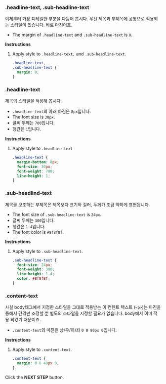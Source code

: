 ### .headline-text, .sub-headline-text

이제부터 가장 디테일한 부분을 다듬어 봅시다. 우선 제목과 부제목에 공통으로 적용되는 스타일이 있습니다. 바로 마진이죠.

- The margin of `.headline-text` and `.sub-headline-text` is `0`.

**Instructions**

1. Apply style to `.headline-text,` and `.sub-headline-text`.

   ```css
   .headline-text,
   .sub-headline-text {
     margin: 0;
   }
   ```



### .headline-text

제목의 스타일을 적용해 봅시다.

- `.headline-text`의 아래 마진은 `8px`입니다.
- The font size is `30px`.
- 글씨 두께는 `700`입니다.
- 행간은 `1`입니다.

**Instructions**

1. Apply style to `.headline-text`

   ```css
   .headline-text {
     margin-bottom: 8px;
     font-size: 30px;
     font-weight: 700;
     line-height: 1;
   }
   ```



### .sub-headlind-text

제목을 보조하는 부제목은 제목보다 크기와 컬러, 두께가 조금 약하게 표현됩니다.

- The font size of `.sub-headline-text` is `24px`. 
- 글씨 두께는 `300`입니다.
- 행간은 `1.4`입니다.
- The font color is `#8f8f8f`.

**Instructions**

1. Apply style to `.sub-headline-text`.

   ```css
   .sub-headline-text {
     font-size: 24px;
     font-weight: 300;
     line-height: 1.4;
     color: #8f8f8f;
   }
   ```



### .content-text

사실 body태그에서 지정한 스타일을 그대로 적용받는 이 컨텐트 텍스트 (`<p>`)는 마진을 통해서 간격만 조정할 뿐 별도의 스타일을 지정할 필요가 없습니다. body에서 이미 적용 되었기 때문이죠.

- `.content-text`의 마진은 상/우/하/좌 `0 0 80px 0`입니다.

**Instructions**

1. Apply style to `.content-text`.

   ```css
   .content-text {
     margin: 0 0 40px 0;
   }
   ```



Click the **NEXT STEP** button.